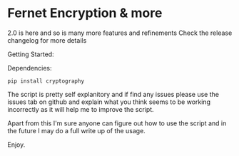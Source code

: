 # Fernet Encryption & more

2.0 is here and so is many more features and refinements
Check the release changelog for more details

Getting Started:

Dependencies:   
    
    pip install cryptography

The script is pretty self explanitory and if find any issues please use the issues tab on github and explain what you think seems to be working incorrectly as it will help me to improve the script.

Apart from this I'm sure anyone can figure out how to use the script and in the future I may do a full write up of the usage.

Enjoy.